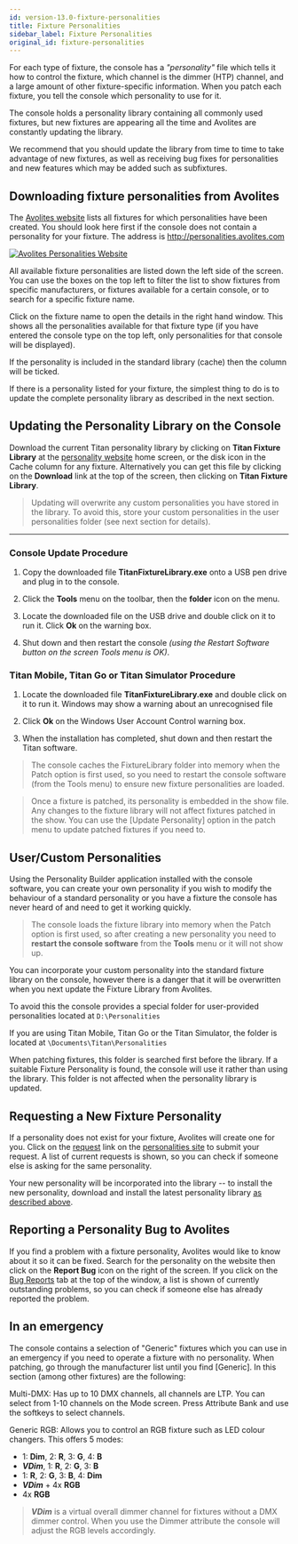 ```yaml
---
id: version-13.0-fixture-personalities
title: Fixture Personalities
sidebar_label: Fixture Personalities
original_id: fixture-personalities
---
```


For each type of fixture, the console has a *"personality"* file which
tells it how to control the fixture, which channel is the dimmer (HTP)
channel, and a large amount of other fixture-specific information. When
you patch each fixture, you tell the console which personality to use
for it.

The console holds a personality library containing all commonly used
fixtures, but new fixtures are appearing all the time and Avolites are
constantly updating the library.

We recommend that you should update the library from time to time to
take advantage of new fixtures, as well as receiving bug fixes for
personalities and new features which may be added such as subfixtures.

Downloading fixture personalities from Avolites
-----------------------------------------------

The [Avolites website](https://personalities.avolites.com/) lists all fixtures for which personalities have
been created. You should look here first if the console does not contain
a personality for your fixture. The address is
http://personalities.avolites.com

[![Avolites Personalities Website](/docs/images/Avolites-Personalities-Website.png)](https://personalities.avolites.com/)

All available fixture personalities are listed down the left side of the
screen. You can use the boxes on the top left to filter the list to show
fixtures from specific manufacturers, or fixtures available for a
certain console, or to search for a specific fixture name.

Click on the fixture name to open the details in the right hand window.
This shows all the personalities available for that fixture type (if you
have entered the console type on the top left, only personalities for
that console will be displayed).

If the personality is included in the standard library (cache) then the
column will be ticked.

If there is a personality listed for your fixture, the simplest thing to
do is to update the complete personality library as described in the
next section.

Updating the Personality Library on the Console
-----------------------------------------------

Download the current Titan personality library by clicking on **Titan
Fixture Library** at the [personality website](https://personalities.avolites.com) home screen, or the disk
icon in the Cache column for any fixture. Alternatively you can get this
file by clicking on the **Download** link at the top of the screen, then
clicking on **Titan Fixture Library**.

> Updating will overwrite any custom personalities you have stored in the library. To avoid this, store your custom personalities in the user personalities folder (see next section for details).
  ---------------------------------------------------------------------------------------------------- --------------------------------------------------------------------------------------------------------------------------------------------------------------------------------------------------

### Console Update Procedure

1. Copy the downloaded file **TitanFixtureLibrary.exe** onto a USB pen
drive and plug in to the console.

2. Click the **Tools** menu on the toolbar, then the **folder** icon on the
menu.

3. Locate the downloaded file on the USB drive and double click on it
to run it. Click **Ok** on the warning box.

4. Shut down and then restart the console *(using the Restart Software
button on the screen Tools menu is OK)*.

### Titan Mobile, Titan Go or Titan Simulator Procedure

1. Locate the downloaded file **TitanFixtureLibrary.exe** and double click
on it to run it. Windows may show a warning about an unrecognised file

2. Click **Ok** on the Windows User Account Control warning box.

3. When the installation has completed, shut down and then restart the
Titan software.

> The console caches the FixtureLibrary folder into memory when the
> Patch option is first used, so you need to restart the console
> software (from the Tools menu) to ensure new fixture personalities
> are loaded.

> Once a fixture is patched, its personality is embedded in the show
> file. Any changes to the fixture library will not affect fixtures
> patched in the show. You can use the \[Update Personality\] option
> in the patch menu to update patched fixtures if you need to.

User/Custom Personalities
-------------------------

Using the Personality Builder application installed with the console
software, you can create your own personality if you wish to modify the
behaviour of a standard personality or you have a fixture the console
has never heard of and need to get it working quickly.

> The console loads the fixture library into memory when the Patch option is first used, so after creating a new personality you need to **restart the console software** from the **Tools** menu or it will not show up.

You can incorporate your custom personality into the standard fixture
library on the console, however there is a danger that it will be
overwritten when you next update the Fixture Library from Avolites.

To avoid this the console provides a special folder for user-provided
personalities located at `D:\Personalities`

If you are using Titan Mobile, Titan Go or the Titan Simulator, the
folder is located at `\Documents\Titan\Personalities`

When patching fixtures, this folder is searched first before the
library. If a suitable Fixture Personality is found, the console will
use it rather than using the library. This folder is not affected when
the personality library is updated.

Requesting a New Fixture Personality
------------------------------------

If a personality does not exist for your fixture, Avolites will create
one for you. Click on the [request](https://personalities.avolites.com/?mainPage=Request%20Queue.asp&) link on the [personalities site](https://personalities.avolites.com/) to submit
your request. A list of current requests is shown, so you can check if
someone else is asking for the same personality.

Your new personality will be incorporated into the library -- to install
the new personality, download and install the latest personality library
[as described above](#updating-the-personality-library-on-the-console).

Reporting a Personality Bug to Avolites
---------------------------------------

If you find a problem with a fixture personality, Avolites would like to
know about it so it can be fixed. Search for the personality on the
website then click on the **Report Bug** icon on the right of the screen.
If you click on the [Bug Reports](https://personalities.avolites.com/Bug%20Queue.asp) tab at the top of the window, a list
is shown of currently outstanding problems, so you can check if someone
else has already reported the problem.

In an emergency
---------------

The console contains a selection of "Generic" fixtures which you can use
in an emergency if you need to operate a fixture with no personality.
When patching, go through the manufacturer list until you find
\[Generic\]. In this section (among other fixtures) are the following:

Multi-DMX: Has up to 10 DMX channels, all channels are LTP. You can
select from 1-10 channels on the Mode screen. Press Attribute Bank and
use the softkeys to select channels.

Generic RGB: Allows you to control an RGB fixture such as LED colour
changers. This offers 5 modes:
- 1: **Dim**,  2: **R**,  3: **G**, 4: **B**
- ***VDim***, 1: **R**, 2: **G**, 3: **B**
- 1: **R**, 2: **G**, 3: **B**, 4: **Dim**
- ***VDim*** + 4x **RGB**
- 4x **RGB**

> ***VDim*** is a virtual overall dimmer channel for fixtures without a DMX
dimmer control. When you use the Dimmer attribute the console will
adjust the RGB levels accordingly.